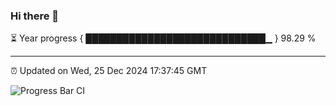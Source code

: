 ### Hi there 👋

⏳ Year progress { █████████████████████████████▁ } 98.29 %

---

⏰ Updated on Wed, 25 Dec 2024 17:37:45 GMT

![Progress Bar CI](https://github.com/IshwaranRudhara/GIT-ACTION/workflows/Progress%20Bar%20CI/badge.svg)
